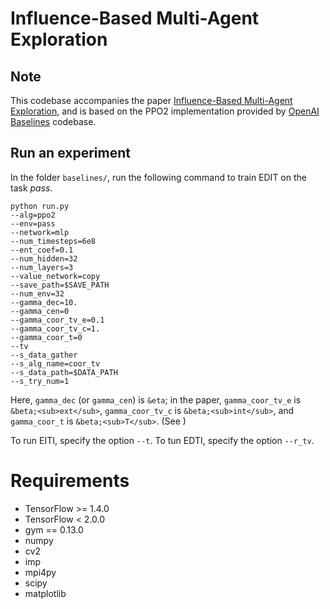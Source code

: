 
# Influence-Based Multi-Agent Exploration

## Note
 This codebase accompanies the paper [Influence-Based Multi-Agent Exploration](https://openreview.net/forum?id=BJgy96EYvr&noteId=BJgy96EYvr), 
 and is based on the PPO2 implementation provided by [OpenAI Baselines](https://github.com/openai/baselines) codebase.

## Run an experiment 

In the folder `baselines/`, run the following command to train EDIT on the task *pass*.

```shell
python run.py
--alg=ppo2
--env=pass
--network=mlp
--num_timesteps=6e8
--ent_coef=0.1
--num_hidden=32
--num_layers=3
--value_network=copy
--save_path=$SAVE_PATH
--num_env=32
--gamma_dec=10.
--gamma_cen=0
--gamma_coor_tv_e=0.1
--gamma_coor_tv_c=1.
--gamma_coor_t=0
--tv
--s_data_gather
--s_alg_name=coor_tv
--s_data_path=$DATA_PATH
--s_try_num=1
```

Here, `gamma_dec` (or `gamma_cen`) is `&eta`; in the paper, `gamma_coor_tv_e` is `&beta;<sub>ext</sub>`, `gamma_coor_tv_c` is `&beta;<sub>int</sub>`, and `gamma_coor_t` is `&beta;<sub>T</sub>`. (See )

To run EITI, specify the option `--t`. To tun EDTI, specify the option `--r_tv`.

# Requirements
- TensorFlow >= 1.4.0
- TensorFlow < 2.0.0
- gym == 0.13.0
- numpy
- cv2
- imp
- mpi4py
- scipy
- matplotlib
